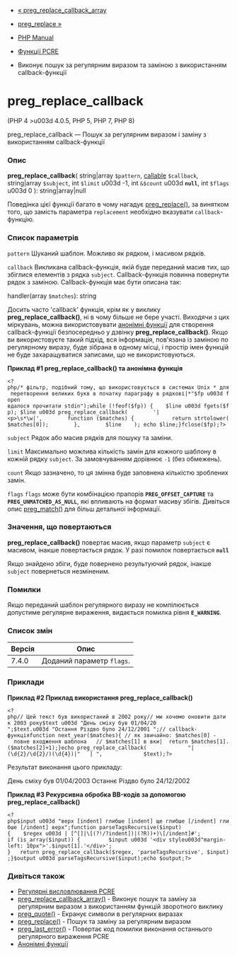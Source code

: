 - [«
preg_replace_callback_array](function.preg-replace-callback-array.md)
- [preg_replace »](function.preg-replace.md)

- [PHP Manual](index.md)
- [Функції PCRE](ref.pcre.md)
- Виконує пошук за регулярним виразом та заміною з використанням
callback-функції

# preg_replace_callback

(PHP 4 \>u003d 4.0.5, PHP 5, PHP 7, PHP 8)

preg_replace_callback — Пошук за регулярним виразом і
заміну з використанням callback-функції

### Опис

**preg_replace_callback**(
string\|array `$pattern`,
[callable](language.types.callable.md) `$callback`,
string\|array `$subject`,
int `$limit` u003d -1,
int `&$count` u003d **`null`**,
int `$flags` u003d 0
): string\|array\|null

Поведінка цієї функції багато в чому нагадує
[preg_replace()](function.preg-replace.md), за винятком того, що
замість параметра `replacement` необхідно вказувати `callback`-функцію.

### Список параметрів

`pattern`
Шуканий шаблон. Можливо як рядком, і масивом рядків.

`callback`
Викликана callback-функція, якій буде переданий масив тих, що збіглися
елементів з рядка `subject`. Callback-функція повинна повернути рядок з
заміною. Callback-функція має бути описана так:

handler(array `$matches`): string

Досить часто 'callback' функція, крім як у виклику
**preg_replace_callback()**, ні в чому більше не бере участі. Виходячи з
цих міркувань, можна використовувати [анонімні
функції](functions.anonymous.md) для створення callback-функції
безпосередньо у дзвінку **preg_replace_callback()**. Якщо ви
використовуєте такий підхід, вся інформація, пов'язана із заміною по
регулярному виразу, буде зібрана в одному місці, і простір імен
функцій не буде захаращуватися записами, що не використовуються.

**Приклад #1 **preg_replace_callback()** та анонімна функція**

` <?php/* фільтр, подібний тому, що використовується в системах Unix * для перетворення великих букв в початку параграфу в рядкові|*"$fp u003d fopen вдалося прочитати stdin");while (!feof($fp)) {    $line u003d fgets($fp); $line u003d preg_replace_callback(        '|<p>\s*\w|',        function ($matches) {            return strtolower($matches[0]);        },        $line    ); echo $line;}fclose($fp);?> `

`subject`
Рядок або масив рядків для пошуку та заміни.

`limit`
Максимально можлива кількість замін для кожного шаблону в кожній
рядку `subject`. За замовчуванням дорівнює `-1` (без обмежень).

`count`
Якщо зазначено, то ця змінна буде заповнена кількістю
зроблених замін.

`flags`
`flags` може бути комбінацією прапорів **`PREG_OFFSET_CAPTURE`** та
**`PREG_UNMATCHED_AS_NULL`**, які впливають на формат масиву
збігів. Дивіться опис [preg_match()](function.preg-match.md)
для більш детальної інформації.

### Значення, що повертаються

**preg_replace_callback()** повертає масив, якщо параметр `subject`
є масивом, інакше повертається рядок. У разі помилок
повертається **`null`**

Якщо знайдено збіги, буде повернено результуючий рядок, інакше
`subject` повернеться незміненим.

### Помилки

Якщо переданий шаблон регулярного виразу не компілюється
допустиме регулярне вираження, видається помилка рівня **`E_WARNING`**.

### Список змін

| Версія | Опис |
|--------|----------------------------|
| 7.4.0 | Доданий параметр `flags`. |

### Приклади

**Приклад #2 Приклад використання **preg_replace_callback()****

` <?php// Цей текст був використаний в 2002 року// ми хочемо оновити дати к 2003 року$text u003d "День сміху був 01/04/20
";$text.u003d "Остання Різдво було 24/12/2001
";// callback-функціяfunction next_year($matches){ // як звичайно: $matches[0] -  повне входження шаблона   // $matches[1] в вки|  return $matches[1].($matches[2]+1);}echo preg_replace_callback(             "|(\d{2}/\d{2}/)(\d{4})|"   | ",             $text);?> `

Результат виконання цього прикладу:

День сміху був 01/04/2003
Останнє Різдво було 24/12/2002

**Приклад #3 Рекурсивна обробка BB-кодів за допомогою
**preg_replace_callback()****

` <?php$input u003d "верх [indent] глибше [indent] ще глибше [/indent] глибше [/indent] верх";function parseTagsRecursive($input){    $regex u003d | [^[]|\[(?!/?indent])|(?R))+)\[/indent]#'; if (is_array($input)) {         $input u003d '<div styleu003d"margin-left: 10px">'.$input[1].'</div>'; }   return preg_replace_callback($regex, 'parseTagsRecursive', $input);}$output u003d parseTagsRecursive($input);echo $output;?> `

### Дивіться також

- [Регулярні висловлювання PCRE](pcre.pattern.md)
- [preg_replace_callback_array()](function.preg-replace-callback-array.md) -
Виконує пошук та заміну за регулярним виразом з використанням
функцій зворотного виклику
- [preg_quote()](function.preg-quote.md) - Екранує символи в
регулярних виразах
- [preg_replace()](function.preg-replace.md) - Пошук та
заміну за регулярним виразом
- [preg_last_error()](function.preg-last-error.md) - Повертає код
помилки виконання останнього регулярного вираження PCRE
- [Анонімні функції](functions.anonymous.md)
